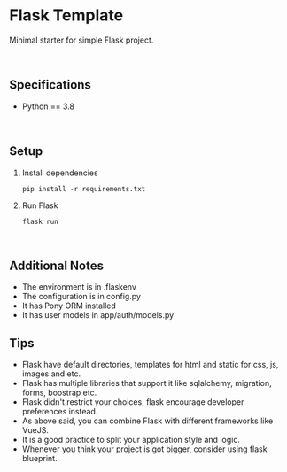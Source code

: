# Flask Template
Minimal starter for simple Flask project.  

<br/>

## Specifications
- Python == 3.8

<br/>

## Setup
1. Install dependencies
   ```
   pip install -r requirements.txt
   ```

2. Run Flask  
   ```
   flask run
   ```

<br/>

## Additional Notes
- The environment is in .flaskenv
- The configuration is in config.py
- It has Pony ORM installed
- It has user models in app/auth/models.py


## Tips
- Flask have default directories, templates for html and static for css, js, images and etc.
- Flask has multiple libraries that support it like sqlalchemy, migration, forms, boostrap etc.
- Flask didn't restrict your choices, flask encourage developer preferences instead.
- As above said, you can combine Flask with different frameworks like VueJS.
- It is a good practice to split your application style and logic.
- Whenever you think your project is got bigger, consider using flask blueprint.
